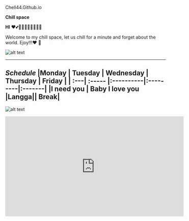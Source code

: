 Chell44.Github.io


**Chill space** 

**HI**
❤💕💖💖💖💖💖💖💖💖


Welcome to my chill space, let us chill for a minute and forget about the world. Ejoy!!!:heart: :rainbow: 



![alt text](https://wallpaperaccess.com/full/101870.jpg)

---
*Schedule*
|Monday | Tuesday | Wednesday | Thursday | Friday |
|   :---|  :----- |:----------|:---------|:-------|
|I need you  | Baby I love you |Langga|| Break|
---

![alt text](https://www.nawpic.com/media/2020/cute-nawpic-48.jpg)

<iframe width="560" height="315" src="https://www.youtube.com/embed/7Ug6Ya_eiWU" title="YouTube video player" frameborder="0" allow="accelerometer; autoplay; clipboard-write; encrypted-media; gyroscope; picture-in-picture" allowfullscreen></iframe>
